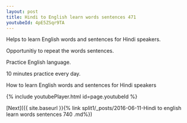```yaml
---
layout: post
title: Hindi to English learn words sentences 471 
youtubeId: 4pE5ZSqr9TA
---
```

 
 
Helps to learn English words and sentences for Hindi speakers.

Opportunitiy to repeat the words sentences. 

Practice English language. 
 
10 minutes practice every day. 
 
How to learn English words and sentences for Hindi speakers 
 
{% include youtubePlayer.html id=page.youtubeId %}
 
 
[Next]({{ site.baseurl }}{% link  split1/_posts/2016-06-11-Hindi to english learn words sentences 740 .md%})
 
